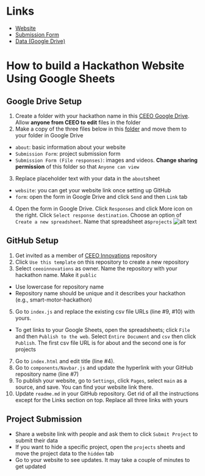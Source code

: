# Links #
* [Website](https://ceeoinnovations.github.io/hackathon-template/)
* [Submission Form](https://forms.gle/hh6YKpvqwNo9PTt47)
* [Data (Google Drive)](https://drive.google.com/drive/folders/1E49pAmqL3kGckYD4MxFROPWgxLSnGrCE?usp=sharing)

# How to build a Hackathon Website Using Google Sheets #
## Google Drive Setup ##
1. Create a folder with your hackathon name in this [CEEO Google Drive](https://drive.google.com/drive/folders/1Q93uWY06GB0Hlg8kT3HfqQGiKK60VgR_?usp=sharing). Allow **anyone from CEEO to edit** files in the folder
2. Make a copy of the three files below in this [folder](https://drive.google.com/drive/folders/1E49pAmqL3kGckYD4MxFROPWgxLSnGrCE?usp=sharing) and move them to your folder in Google Drive
* `about`: basic information about your website
* `Submission Form`: project submission form
* `Submission Form (File responses)`: images and videos. **Change sharing permission** of this folder so that `Anyone can view`
3. Replace placeholder text with your data in the `about`sheet
* `website`: you can get your website link once setting up GitHub
* `form`: open the form in Google Drive and click `Send` and then `Link` tab
4. Open the form in Google Drive. Click `Responses` and click More icon on the right. Click `Select response destination`. Choose an option of `Create a new spreadsheet`. Name that spreadsheet as`projects`
![alt text](assets/gdrive-setup.png)

## GitHub Setup ##
1. Get invited as a member of [CEEO Innovations](https://github.com/ceeoinnovations) repository
2. Click `Use this template` on this repository to create a new repository 
3. Select `ceeoinnovations` as owner. Name the repository with your hackathon name. Make it `public`
* Use lowercase for repository name
* Repository name should be unique and it describes your hackathon (e.g., smart-motor-hackathon) 
5. Go to `index.js` and replace the existing csv file URLs (line #9, #10) with yours. 
* To get links to your Google Sheets, open the spreadsheets; click `File` and then `Publish to the web`. Select `Entire Document` and `csv` then click `Publish`. The first csv file URL is for about and the second one is for projects
7. Go to `index.html` and edit title (line #4). 
8. Go to `components/Navbar.js` and update the hyperlink with your GitHub repository name (line #7) 
9. To publish your website, go to `Settings`, click `Pages`, select `main` as a source, and save. You can find your website link there.
10. Update `readme.md` in your GitHub repository. Get rid of all the instructions except for the Links section on top. Replace all three links with yours

## Project Submission ##
* Share a website link with people and ask them to click `Submit Project` to submit their data
* If you want to hide a specific project, open the `projects` sheets and move the project data to the `hidden` tab
* Go to your website to see updates. It may take a couple of minutes to get updated
